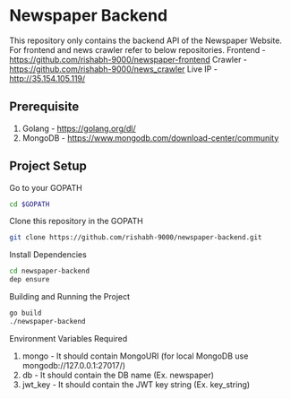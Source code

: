 # Newspaper Backend

This repository only contains the backend API of the Newspaper Website.
For frontend and news crawler refer to below repositories.
Frontend - https://github.com/rishabh-9000/newspaper-frontend
Crawler - https://github.com/rishabh-9000/news_crawler
Live IP - http://35.154.105.119/

## Prerequisite

1. Golang - https://golang.org/dl/
2. MongoDB - https://www.mongodb.com/download-center/community

## Project Setup

Go to your GOPATH

```bash
cd $GOPATH
```

Clone this repository in the GOPATH

```bash
git clone https://github.com/rishabh-9000/newspaper-backend.git
```

Install Dependencies

```bash
cd newspaper-backend
dep ensure
```

Building and Running the Project

```bash
go build
./newspaper-backend
```

Environment Variables Required
1. mongo - It should contain MongoURI (for local MongoDB use mongodb://127.0.0.1:27017/)
2. db - It should contain the DB name (Ex. newspaper)
3. jwt_key - It should contain the JWT key string (Ex. key_string)
